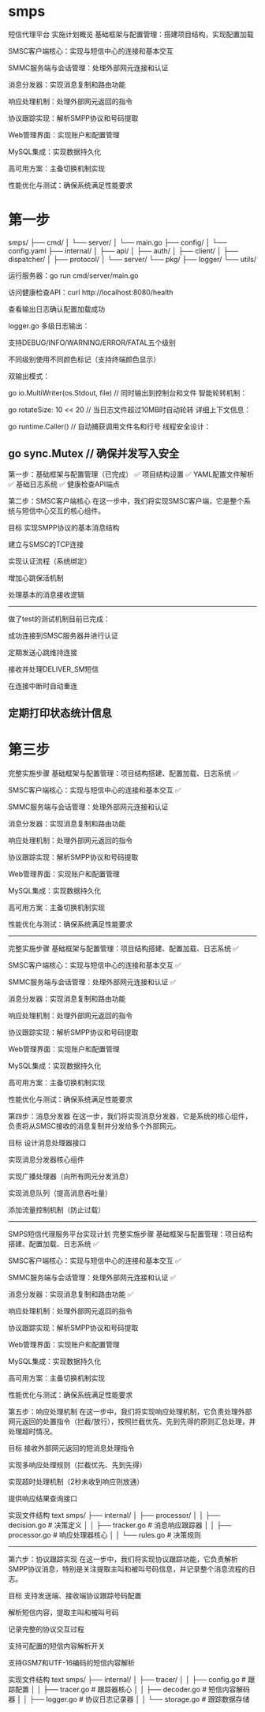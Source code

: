 # smps
短信代理平台
实施计划概览
基础框架与配置管理：搭建项目结构，实现配置加载

SMSC客户端核心：实现与短信中心的连接和基本交互

SMMC服务端与会话管理：处理外部网元连接和认证

消息分发器：实现消息复制和路由功能

响应处理机制：处理外部网元返回的指令

协议跟踪实现：解析SMPP协议和号码提取

Web管理界面：实现账户和配置管理

MySQL集成：实现数据持久化

高可用方案：主备切换机制实现

性能优化与测试：确保系统满足性能要求



# 第一步
smps/
├── cmd/
│   └── server/
│       └── main.go
├── config/
│   └── config.yaml
├── internal/
│   ├── api/
│   ├── auth/
│   ├── client/
│   ├── dispatcher/
│   ├── protocol/
│   └── server/
└── pkg/
    ├── logger/
    └── utils/


运行服务器：go run cmd/server/main.go

访问健康检查API：curl http://localhost:8080/health

查看输出日志确认配置加载成功

logger.go
多级日志输出：

支持DEBUG/INFO/WARNING/ERROR/FATAL五个级别

不同级别使用不同颜色标记（支持终端颜色显示）

双输出模式：

go
io.MultiWriter(os.Stdout, file) // 同时输出到控制台和文件
智能轮转机制：

go
rotateSize: 10 << 20 // 当日志文件超过10MB时自动轮转
详细上下文信息：

go
runtime.Caller() // 自动捕获调用文件名和行号
线程安全设计：

go
sync.Mutex // 确保并发写入安全
-----
第一步：基础框架与配置管理（已完成）
✅ 项目结构设置
✅ YAML配置文件解析
✅ 基础日志系统
✅ 健康检查API端点

第二步：SMSC客户端核心
在这一步中，我们将实现SMSC客户端，它是整个系统与短信中心交互的核心组件。

目标
实现SMPP协议的基本消息结构

建立与SMSC的TCP连接

实现认证流程（系统绑定）

增加心跳保活机制

处理基本的消息接收逻辑

----
做了test的测试机制目前已完成：

成功连接到SMSC服务器并进行认证

定期发送心跳维持连接

接收并处理DELIVER_SM短信

在连接中断时自动重连

定期打印状态统计信息
------



# 第三步
完整实施步骤
基础框架与配置管理：项目结构搭建、配置加载、日志系统 ✅

SMSC客户端核心：实现与短信中心的连接和基本交互 ✅

SMMC服务端与会话管理：处理外部网元连接和认证

消息分发器：实现消息复制和路由功能

响应处理机制：处理外部网元返回的指令

协议跟踪实现：解析SMPP协议和号码提取

Web管理界面：实现账户和配置管理

MySQL集成：实现数据持久化

高可用方案：主备切换机制实现

性能优化与测试：确保系统满足性能要求

______________________
完整实施步骤
基础框架与配置管理：项目结构搭建、配置加载、日志系统 ✅

SMSC客户端核心：实现与短信中心的连接和基本交互 ✅

SMMC服务端与会话管理：处理外部网元连接和认证 ✅

消息分发器：实现消息复制和路由功能

响应处理机制：处理外部网元返回的指令

协议跟踪实现：解析SMPP协议和号码提取

Web管理界面：实现账户和配置管理

MySQL集成：实现数据持久化

高可用方案：主备切换机制实现

性能优化与测试：确保系统满足性能要求

第四步：消息分发器
在这一步，我们将实现消息分发器，它是系统的核心组件，负责将从SMSC接收的消息复制并分发给多个外部网元。

目标
设计消息处理器接口

实现消息分发器核心组件

实现广播处理器（向所有网元分发消息）

实现消息队列（提高消息吞吐量）

添加流量控制机制（防止过载）



__________________________


SMPS短信代理服务平台实现计划
完整实施步骤
基础框架与配置管理：项目结构搭建、配置加载、日志系统 ✅

SMSC客户端核心：实现与短信中心的连接和基本交互 ✅

SMMC服务端与会话管理：处理外部网元连接和认证 ✅

消息分发器：实现消息复制和路由功能 ✅

响应处理机制：处理外部网元返回的指令

协议跟踪实现：解析SMPP协议和号码提取

Web管理界面：实现账户和配置管理

MySQL集成：实现数据持久化

高可用方案：主备切换机制实现

性能优化与测试：确保系统满足性能要求

第五步：响应处理机制
在这一步中，我们将实现响应处理机制，它负责处理外部网元返回的处置指令（拦截/放行），按照拦截优先、先到先得的原则汇总处理，并处理超时情况。

目标
接收外部网元返回的短消息处理指令

实现多响应处理规则（拦截优先、先到先得）

实现超时处理机制（2秒未收到响应则放通）

提供响应结果查询接口

实现文件结构
text
smps/
├── internal/
│   ├── processor/
│   │   ├── decision.go       # 决策定义
│   │   ├── tracker.go        # 消息响应跟踪器
│   │   ├── processor.go      # 响应处理器核心
│   │   └── rules.go          # 决策规则



___________

第六步：协议跟踪实现
在这一步中，我们将实现协议跟踪功能，它负责解析SMPP协议消息，特别是关注提取主叫和被叫号码信息，并记录整个消息流程的日志。

目标
支持发送端、接收端协议跟踪号码配置

解析短信内容，提取主叫和被叫号码

记录完整的协议交互过程

支持可配置的短信内容解析开关

支持GSM7和UTF-16编码的短信内容解析

实现文件结构
text
smps/
├── internal/
│   ├── tracer/
│   │   ├── config.go         # 跟踪配置
│   │   ├── tracer.go         # 跟踪器核心
│   │   ├── decoder.go        # 短信内容解码器
│   │   ├── logger.go         # 协议日志记录器
│   │   └── storage.go        # 跟踪数据存储